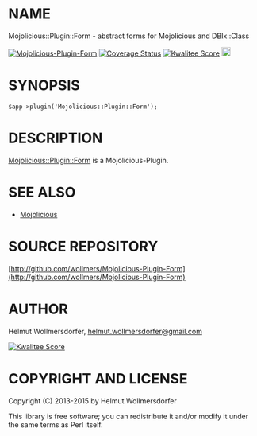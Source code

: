 # NAME

Mojolicious::Plugin::Form - abstract forms for Mojolicious and DBIx::Class

<div>
    <a href="https://travis-ci.org/wollmers/Mojolicious-Plugin-Form"><img src="https://travis-ci.org/wollmers/Mojolicious-Plugin-Form.png" alt="Mojolicious-Plugin-Form"></a>
    <a href='https://coveralls.io/r/wollmers/Mojolicious-Plugin-Form?branch=master'><img src='https://coveralls.io/repos/wollmers/Mojolicious-Plugin-Form/badge.png?branch=master' alt='Coverage Status' /></a>
    <a href='http://cpants.cpanauthors.org/dist/Mojolicious-Plugin-Form'><img src='http://cpants.cpanauthors.org/dist/Mojolicious-Plugin-Form.png' alt='Kwalitee Score' /></a>
    <a href="http://badge.fury.io/pl/Mojolicious-Plugin-Form"><img src="https://badge.fury.io/pl/Mojolicious-Plugin-Form.svg" alt="CPAN version" height="18"></a>
</div>

# SYNOPSIS

    $app->plugin('Mojolicious::Plugin::Form');

# DESCRIPTION

[Mojolicious::Plugin::Form](https://metacpan.org/pod/Mojolicious::Plugin::Form) is a Mojolicious-Plugin.

# SEE ALSO

- [Mojolicious](https://metacpan.org/pod/Mojolicious)

# SOURCE REPOSITORY

[http://github.com/wollmers/Mojolicious-Plugin-Form](http://github.com/wollmers/Mojolicious-Plugin-Form)

# AUTHOR

Helmut Wollmersdorfer, <helmut.wollmersdorfer@gmail.com>

<div>
    <a href='http://cpants.cpanauthors.org/author/wollmers'><img src='http://cpants.cpanauthors.org/author/wollmers.png' alt='Kwalitee Score' /></a>
</div>

# COPYRIGHT AND LICENSE

Copyright (C) 2013-2015 by Helmut Wollmersdorfer

This library is free software; you can redistribute it and/or modify
it under the same terms as Perl itself.
